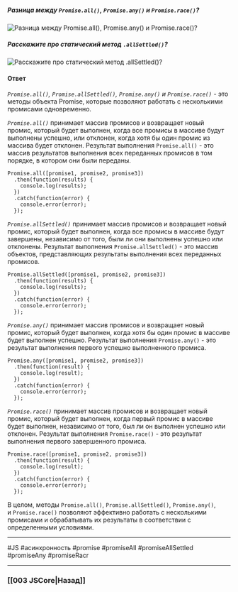 ##### Разница между `Promise.all()`, `Promise.any()` и `Promise.race()`?
![Разница между `Promise.all()`, `Promise.any()` и `Promise.race()`?](https://youtu.be/XtQPrt8G0n8?t=782)

##### Расскажите про статический метод `.allSettled()`?
![Расскажите про статический метод `.allSettled()`?](https://youtu.be/trriSYNrHw4?t=896)

#### Ответ

*`Promise.all()`, `Promise.allSettled()`, `Promise.any()` и `Promise.race()`* - это методы объекта Promise, которые позволяют работать с несколькими промисами одновременно.

*`Promise.all()`* принимает массив промисов и возвращает новый промис, который будет выполнен, когда все промисы в массиве будут выполнены успешно, или отклонен, когда хотя бы один промис из массива будет отклонен. Результат выполнения `Promise.all()` - это массив результатов выполнения всех переданных промисов в том порядке, в котором они были переданы.

```
Promise.all([promise1, promise2, promise3])
  .then(function(results) {
    console.log(results);
  })
  .catch(function(error) {
    console.error(error);
  });
```

*`Promise.allSettled()`* принимает массив промисов и возвращает новый промис, который будет выполнен, когда все промисы в массиве будут завершены, независимо от того, были ли они выполнены успешно или отклонены. Результат выполнения `Promise.allSettled()` - это массив объектов, представляющих результаты выполнения всех переданных промисов.

```
Promise.allSettled([promise1, promise2, promise3])
  .then(function(results) {
    console.log(results);
  })
  .catch(function(error) {
    console.error(error);
  });
```

*`Promise.any()`* принимает массив промисов и возвращает новый промис, который будет выполнен, когда хотя бы один промис в массиве будет выполнен успешно. Результат выполнения `Promise.any()` - это результат выполнения первого успешно выполненного промиса.

```
Promise.any([promise1, promise2, promise3])
  .then(function(result) {
    console.log(result);
  })
  .catch(function(error) {
    console.error(error);
  });
```

*`Promise.race()`* принимает массив промисов и возвращает новый промис, который будет выполнен, когда первый промис в массиве будет выполнен, независимо от того, был ли он выполнен успешно или отклонен. Результат выполнения `Promise.race()` - это результат выполнения первого завершенного промиса.

```
Promise.race([promise1, promise2, promise3])
  .then(function(result) {
    console.log(result);
  })
  .catch(function(error) {
    console.error(error);
  });
```

В целом, методы `Promise.all()`, `Promise.allSettled()`, `Promise.any()`, и `Promise.race()` позволяют эффективно работать с несколькими промисами и обрабатывать их результаты в соответствии с определенными условиями.

___
 #JS #асинхронность #promise #promiseAll #promiseAllSettled #promiseAny #promiseRacr

___

### [[003 JSCore|Назад]]